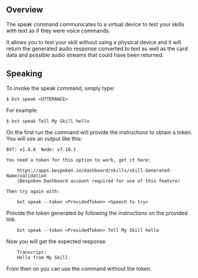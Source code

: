 
## Overview

The speak command communicates to a virtual device to test your skills with text as if they were voice commands.

It allows you to test your skill without using a physical device and it will return the generated audio response converted to text as well as the card data and possible audio streams that could have been returned.

## Speaking

To invoke the speak command, simply type:
```
$ bst speak <UTTERANCE>
```

For example:
```
$ bst speak Tell My Skill hello
```

On the first run the command will provide the instructions to obtain a token. You will see an output like this:

```
BST: v1.0.8  Node: v7.10.1

You need a token for this option to work, get it here:

	https://apps.bespoken.io/dashboard/skills/skill-Generated-Name/validation
	(Bespoken Dashboard account required for use of this feature)

Then try again with:

	bst speak --token <ProvidedToken> <Speech to try>
```


Provide the token generated by following the instructions on the provided link.
```
	bst speak --token <ProvidedToken> Tell My Skill hello
```

Now you will get the expected response
```
	Transcript:
	Hello from My Skill.
```

From then on you can use the command without the token.